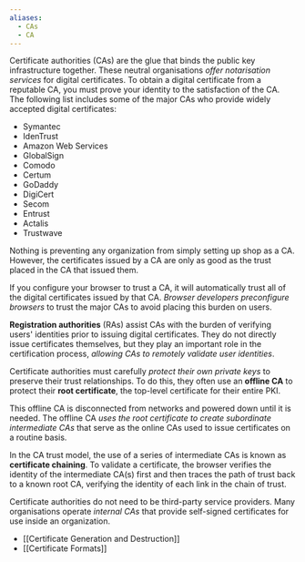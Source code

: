 ```yaml
---
aliases:
  - CAs
  - CA
---
```

Certificate authorities (CAs) are the glue that binds the public key infrastructure together. These neutral organisations *offer notarisation services* for digital certificates. To obtain a digital certificate from a reputable CA, you must prove your identity to the satisfaction of the CA. The following list includes some of the major CAs who provide widely accepted digital certificates:

- Symantec
- IdenTrust
- Amazon Web Services
- GlobalSign
- Comodo
- Certum
- GoDaddy
- DigiCert
- Secom
- Entrust
- Actalis
- Trustwave

Nothing is preventing any organization from simply setting up shop as a CA. However, the certificates issued by a CA are only as good as the trust placed in the CA that issued them.

If you configure your browser to trust a CA, it will automatically trust all of the digital
certificates issued by that CA. *Browser developers preconfigure browsers* to trust the major CAs to avoid placing this burden on users.

**Registration authorities** (RAs) assist CAs with the burden of verifying users' identities prior to issuing digital certificates. They do not directly issue certificates themselves, but they play an important role in the certification process, *allowing CAs to remotely validate user identities*.

Certificate authorities must carefully *protect their own private keys* to preserve their trust relationships. To do this, they often use an **offline CA** to protect their **root certificate**, the top-level certificate for their entire PKI.

This offline CA is disconnected from networks and powered down until it is needed. The offline CA *uses the root certificate to create subordinate intermediate CAs* that serve as the online CAs used to issue certificates on a routine basis.

In the CA trust model, the use of a series of intermediate CAs is known as **certificate chaining**. To validate a certificate, the browser verifies the identity of the intermediate CA(s) first and then traces the path of trust back to a known root CA, verifying the identity of each link in the chain of trust.

Certificate authorities do not need to be third-party service providers. Many organisations operate *internal CAs* that provide self-signed certificates for use inside an organization.

- [[Certificate Generation and Destruction]]
- [[Certificate Formats]]